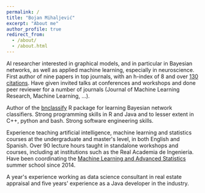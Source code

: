 ```yaml
---
permalink: /
title: "Bojan Mihaljević"
excerpt: "About me"
author_profile: true
redirect_from: 
  - /about/
  - /about.html
---
```


AI researcher interested in graphical models, and in particular in Bayesian networks, as well as applied machine learning, especially in neuroscience. First author of nine papers in top journals, with an h-index of 8 and over [130 citations](https://scholar.google.es/citations?user=o1ZNZlMAAAAJ&hl=es). Have given invited talks at conferences and workshops and done peer reviewer for a number of journals (Journal of Machine Learning Research, Machine Learning, ...).

Author of the [bnclassify](https://cran.r-project.org/web/packages/bnclassify/index.html) R package for learning Bayesian network classifiers. Strong programming skills in R and Java and to lesser extent in C++, python and bash. Strong software engineering skills.

Experience teaching artificial intelligence, machine learning and statistics courses at the undergraduate and master's level, in both English and Spanish. Over 90 lecture hours taught in standalone workshops and courses, including at institutions such as the Real Academia de Ingenierı́a. Have been coordinating the [Machine Learning and Advanced Statistics](http://dia.fi.upm.es/es/MLAS) summer school since 2014. 

A year's experience working as data science consultant in real estate appraisal and five years' experience as a Java developer in the industry.
